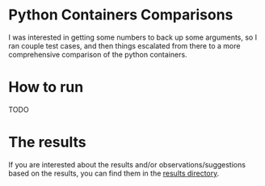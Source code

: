 # Python Containers Comparisons

I was interested in getting some numbers to back up some arguments, so I ran 
couple test cases, and then things escalated from there to a more comprehensive
comparison of the python containers.

# How to run
TODO

# The results
If you are interested about the results and/or observations/suggestions based 
on the results, you can find them in the [results directory](./results/README.md).
